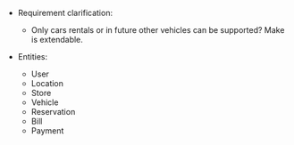 - Requirement clarification:
  - Only cars rentals or in future other vehicles can be supported? Make is extendable.

- Entities:
  - User
  - Location
  - Store
  - Vehicle
  - Reservation
  - Bill
  - Payment